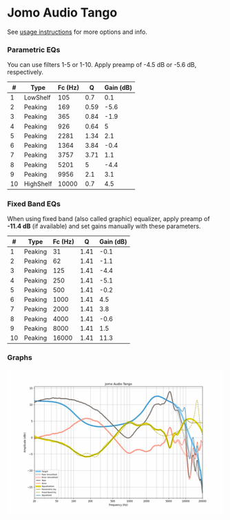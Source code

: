# Jomo Audio Tango
See [usage instructions](https://github.com/jaakkopasanen/AutoEq#usage) for more options and info.

### Parametric EQs
You can use filters 1-5 or 1-10. Apply preamp of -4.5 dB or -5.6 dB, respectively.

|   # | Type      |   Fc (Hz) |    Q |   Gain (dB) |
|-----|-----------|-----------|------|-------------|
|   1 | LowShelf  |       105 | 0.7  |         0.1 |
|   2 | Peaking   |       169 | 0.59 |        -5.6 |
|   3 | Peaking   |       365 | 0.84 |        -1.9 |
|   4 | Peaking   |       926 | 0.64 |         5   |
|   5 | Peaking   |      2281 | 1.34 |         2.1 |
|   6 | Peaking   |      1364 | 3.84 |        -0.4 |
|   7 | Peaking   |      3757 | 3.71 |         1.1 |
|   8 | Peaking   |      5201 | 5    |        -4.4 |
|   9 | Peaking   |      9956 | 2.1  |         3.1 |
|  10 | HighShelf |     10000 | 0.7  |         4.5 |

### Fixed Band EQs
When using fixed band (also called graphic) equalizer, apply preamp of **-11.4 dB** (if available) and set gains manually with these parameters.

|   # | Type    |   Fc (Hz) |    Q |   Gain (dB) |
|-----|---------|-----------|------|-------------|
|   1 | Peaking |        31 | 1.41 |        -0.1 |
|   2 | Peaking |        62 | 1.41 |        -1.1 |
|   3 | Peaking |       125 | 1.41 |        -4.4 |
|   4 | Peaking |       250 | 1.41 |        -5.1 |
|   5 | Peaking |       500 | 1.41 |        -0.2 |
|   6 | Peaking |      1000 | 1.41 |         4.5 |
|   7 | Peaking |      2000 | 1.41 |         3.8 |
|   8 | Peaking |      4000 | 1.41 |        -0.6 |
|   9 | Peaking |      8000 | 1.41 |         1.5 |
|  10 | Peaking |     16000 | 1.41 |        11.3 |

### Graphs
![](./Jomo%20Audio%20Tango.png)
